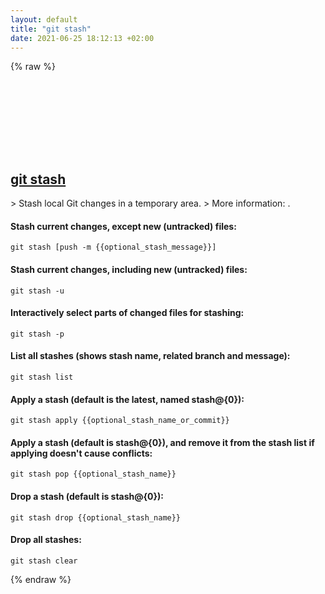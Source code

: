 ```yaml
---
layout: default
title: "git stash"
date: 2021-06-25 18:12:13 +02:00
---
```

{% raw %}
<h2 id="git-stash">
  <a href="/en/common/git-stash.html">git stash</a> <a href="#git-stash"><svg class="icon">
    <use href="/assets/images/unicode_sprite.svg#link" />
  </svg></a>
</h2>
> Stash local Git changes in a temporary area.
> More information: <https://git-scm.com/docs/git-stash>.

#### Stash current changes, except new (untracked) files:
```shell
git stash [push -m {{optional_stash_message}}]
```
#### Stash current changes, including new (untracked) files:
```shell
git stash -u
```
#### Interactively select parts of changed files for stashing:
```shell
git stash -p
```
#### List all stashes (shows stash name, related branch and message):
```shell
git stash list
```
#### Apply a stash (default is the latest, named stash@{0}):
```shell
git stash apply {{optional_stash_name_or_commit}}
```
#### Apply a stash (default is stash@{0}), and remove it from the stash list if applying doesn't cause conflicts:
```shell
git stash pop {{optional_stash_name}}
```
#### Drop a stash (default is stash@{0}):
```shell
git stash drop {{optional_stash_name}}
```
#### Drop all stashes:
```shell
git stash clear
```
{% endraw %}